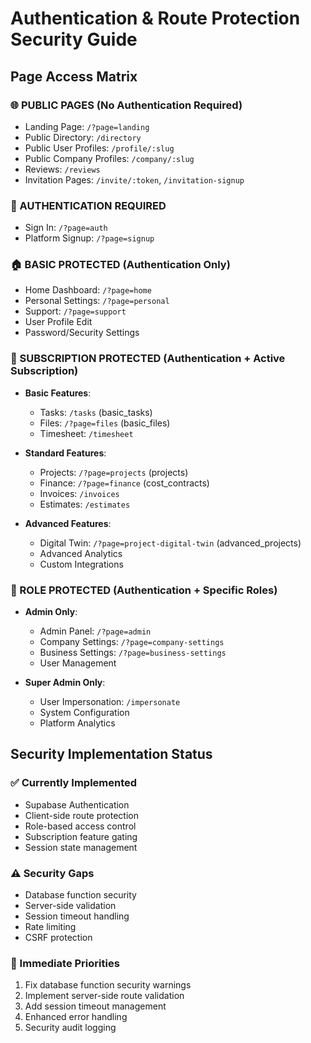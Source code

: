 # Authentication & Route Protection Security Guide

## Page Access Matrix

### 🌐 PUBLIC PAGES (No Authentication Required)
- Landing Page: `/?page=landing`
- Public Directory: `/directory`
- Public User Profiles: `/profile/:slug`
- Public Company Profiles: `/company/:slug`
- Reviews: `/reviews`
- Invitation Pages: `/invite/:token`, `/invitation-signup`

### 🔐 AUTHENTICATION REQUIRED
- Sign In: `/?page=auth`
- Platform Signup: `/?page=signup`

### 🏠 BASIC PROTECTED (Authentication Only)
- Home Dashboard: `/?page=home`
- Personal Settings: `/?page=personal`
- Support: `/?page=support`
- User Profile Edit
- Password/Security Settings

### 💼 SUBSCRIPTION PROTECTED (Authentication + Active Subscription)
- **Basic Features**:
  - Tasks: `/tasks` (basic_tasks)
  - Files: `/?page=files` (basic_files)
  - Timesheet: `/timesheet`

- **Standard Features**:
  - Projects: `/?page=projects` (projects)
  - Finance: `/?page=finance` (cost_contracts)
  - Invoices: `/invoices`
  - Estimates: `/estimates`

- **Advanced Features**:
  - Digital Twin: `/?page=project-digital-twin` (advanced_projects)
  - Advanced Analytics
  - Custom Integrations

### 👑 ROLE PROTECTED (Authentication + Specific Roles)
- **Admin Only**:
  - Admin Panel: `/?page=admin`
  - Company Settings: `/?page=company-settings`
  - Business Settings: `/?page=business-settings`
  - User Management

- **Super Admin Only**:
  - User Impersonation: `/impersonate`
  - System Configuration
  - Platform Analytics

## Security Implementation Status

### ✅ Currently Implemented
- Supabase Authentication
- Client-side route protection
- Role-based access control
- Subscription feature gating
- Session state management

### ⚠️ Security Gaps
- Database function security
- Server-side validation
- Session timeout handling
- Rate limiting
- CSRF protection

### 🎯 Immediate Priorities
1. Fix database function security warnings
2. Implement server-side route validation
3. Add session timeout management
4. Enhanced error handling
5. Security audit logging